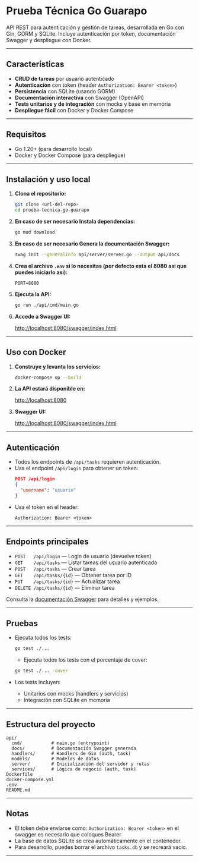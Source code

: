 # Prueba Técnica Go Guarapo

API REST para autenticación y gestión de tareas, desarrollada en Go con Gin, GORM y SQLite. Incluye autenticación por token, documentación Swagger y despliegue con Docker.

---

## Características

- **CRUD de tareas** por usuario autenticado
- **Autenticación** con token (header `Authorization: Bearer <token>`)
- **Persistencia** con SQLite (usando GORM)
- **Documentación interactiva** con Swagger (OpenAPI)
- **Tests unitarios y de integración** con mocks y base en memoria
- **Despliegue fácil** con Docker y Docker Compose

---

## Requisitos

- Go 1.20+ (para desarrollo local)
- Docker y Docker Compose (para despliegue)

---

## Instalación y uso local

1. **Clona el repositorio:**

   ```sh
   git clone <url-del-repo>
   cd prueba-tecnica-go-guarapo
   ```

2. **En caso de ser necesario Instala dependencias:**

   ```sh
   go mod download
   ```

3. **En caso de ser necesario Genera la documentación Swagger:**

   ```sh
   swag init --generalInfo api/server/server.go --output api/docs
   ```

4. **Crea el archivo `.env` si lo necesitas (por defecto esta el 8080 asi que puedes iniciarlo asi):**

   ```env
   PORT=8080
   ```

5. **Ejecuta la API:**

   ```sh
   go run ./api/cmd/main.go
   ```

6. **Accede a Swagger UI:**

   [http://localhost:8080/swagger/index.html](http://localhost:8080/swagger/index.html)

---

## Uso con Docker

1. **Construye y levanta los servicios:**

   ```sh
   docker-compose up --build
   ```

2. **La API estará disponible en:**

   [http://localhost:8080](http://localhost:8080)

3. **Swagger UI:**

   [http://localhost:8080/swagger/index.html](http://localhost:8080/swagger/index.html)

---

## Autenticación

- Todos los endpoints de `/api/tasks` requieren autenticación.
- Usa el endpoint `/api/login` para obtener un token:
  ```json
  POST /api/login
  {
    "username": "usuario"
  }
  ```
- Usa el token en el header:
  ```
  Authorization: Bearer <token>
  ```

---

## Endpoints principales

- `POST   /api/login` — Login de usuario (devuelve token)
- `GET    /api/tasks` — Listar tareas del usuario autenticado
- `POST   /api/tasks` — Crear tarea
- `GET    /api/tasks/{id}` — Obtener tarea por ID
- `PUT    /api/tasks/{id}` — Actualizar tarea
- `DELETE /api/tasks/{id}` — Eliminar tarea

Consulta la [documentación Swagger](http://localhost:8080/swagger/index.html) para detalles y ejemplos.

---

## Pruebas

- Ejecuta todos los tests:
  ```sh
  go test ./...
  ```
  - Ejecuta todos los tests con el porcentaje de cover:
  ```sh
  go test ./... -cover
  ```

- Los tests incluyen:
  - Unitarios con mocks (handlers y servicios)
  - Integración con SQLite en memoria

---

## Estructura del proyecto

```
api/
  cmd/           # main.go (entrypoint)
  docs/          # Documentación Swagger generada
  handlers/      # Handlers de Gin (auth, task)
  models/        # Modelos de datos
  server/        # Inicialización del servidor y rutas
  services/      # Lógica de negocio (auth, task)
Dockerfile
docker-compose.yml
.env
README.md
```

---

## Notas

- El token debe enviarse como: `Authorization: Bearer <token>` en el swagger es necesario que coloques Bearer <pegas el token>
- La base de datos SQLite se crea automáticamente en el contenedor.
- Para desarrollo, puedes borrar el archivo `tasks.db` y se recreará vacío.

---
